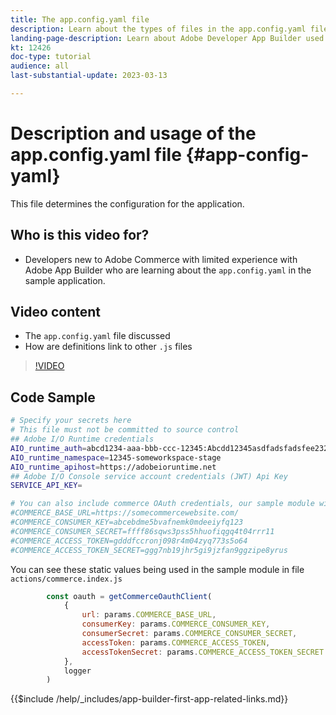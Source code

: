 ```yaml
---
title: The app.config.yaml file
description: Learn about the types of files in the app.config.yaml file for this sample application.
landing-page-description: Learn about Adobe Developer App Builder used with Adobe Commerce and what types of files go in the app.config.yaml.
kt: 12426
doc-type: tutorial
audience: all
last-substantial-update: 2023-03-13

---
```


# Description and usage of the app.config.yaml file {#app-config-yaml}

This file determines the configuration for the application.

## Who is this video for?

* Developers new to Adobe Commerce with limited experience with Adobe App Builder who are learning about the `app.config.yaml` in the sample application.

## Video content

* The `app.config.yaml` file discussed
* How are definitions link to other `.js` files

>[!VIDEO](https://video.tv.adobe.com/v/3416592)

## Code Sample

```bash
# Specify your secrets here
# This file must not be committed to source control
## Adobe I/O Runtime credentials
AIO_runtime_auth=abcd1234-aaa-bbb-ccc-12345:Abcdd12345asdfadsfadsfee2323232323232
AIO_runtime_namespace=12345-someworkspace-stage
AIO_runtime_apihost=https://adobeioruntime.net
## Adobe I/O Console service account credentials (JWT) Api Key
SERVICE_API_KEY=

# You can also include commerce OAuth credentials, our sample module will use the following example credentials:
#COMMERCE_BASE_URL=https://somecommercewebsite.com/
#COMMERCE_CONSUMER_KEY=abcebdme5bvafnemk0mdeeiyfq123
#COMMERCE_CONSUMER_SECRET=ffff86sqws3pss5hhuofiqgq4t04rrr11
#COMMERCE_ACCESS_TOKEN=gdddfccronj098r4m04zyq773s5o64
#COMMERCE_ACCESS_TOKEN_SECRET=ggg7nb19jhr5gi9jzfan9ggzipe8yrus
```

You can see these static values being used in the sample module in file `actions/commerce.index.js`

```javascript
        const oauth = getCommerceOauthClient(
            {
                url: params.COMMERCE_BASE_URL,
                consumerKey: params.COMMERCE_CONSUMER_KEY,
                consumerSecret: params.COMMERCE_CONSUMER_SECRET,
                accessToken: params.COMMERCE_ACCESS_TOKEN,
                accessTokenSecret: params.COMMERCE_ACCESS_TOKEN_SECRET
            },
            logger
        )

```

{{$include /help/_includes/app-builder-first-app-related-links.md}}

